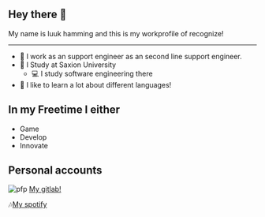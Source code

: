 ## Hey there 🙌
My name is luuk hamming and this is my workprofile of recognize! 


---

- 💼 I work as an support engineer as an second line support engineer. 
- 🏫 I Study at Saxion University
  - 💻 I study software engineering there
- 🌱 I like to learn a lot about different languages!

## In my Freetime I either
- Game
- Develop
- Innovate



## Personal accounts

![pfp](https://gitlab.com/uploads/-/system/user/avatar/2104810/avatar.png?width=90) [My gitlab!](https://gitlab.com/lhhamming) 

🎶[My spotify](https://open.spotify.com/user/lhhamming2)
